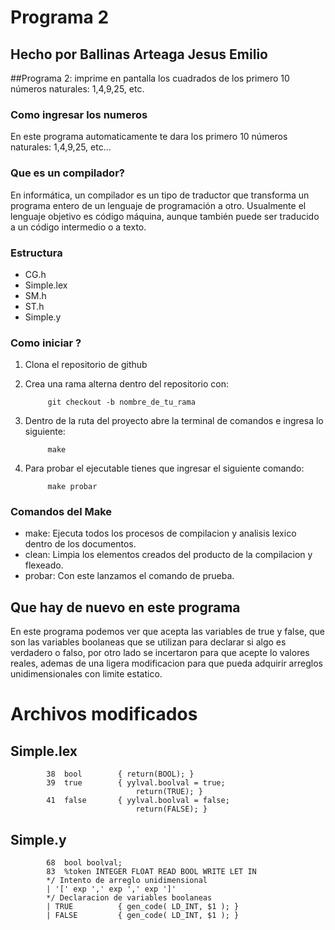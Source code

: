 # Programa 2

## Hecho por Ballinas Arteaga Jesus Emilio

##Programa 2: 
imprime en pantalla los cuadrados de los primero 10 números naturales: 1,4,9,25, etc.

### Como ingresar los numeros
En este programa automaticamente te dara los primero 10 números naturales: 1,4,9,25, etc...

### Que es un compilador?

En informática, un compilador es un tipo de traductor que transforma un programa entero de un lenguaje de programación a otro.​ Usualmente el lenguaje objetivo es código máquina, aunque también puede ser traducido a un código intermedio o a texto.

### Estructura

- CG.h
- Simple.lex
- SM.h
- ST.h
- Simple.y

### Como iniciar ?

1. Clona el repositorio de github
2. Crea una rama alterna dentro del repositorio con: 

            git checkout -b nombre_de_tu_rama

3. Dentro de la ruta del proyecto abre la terminal de comandos e ingresa lo siguiente:

            make

4. Para probar el ejecutable tienes que ingresar el siguiente comando:

            make probar

### Comandos del Make

- make: Ejecuta todos los procesos de compilacion y analisis lexico dentro de los documentos.
- clean: Limpia los elementos creados del producto de la compilacion y flexeado.
- probar: Con este lanzamos el comando de prueba.

## Que hay de nuevo en este programa

En este programa podemos ver que acepta las variables de true y false, que son las variables boolaneas que se utilizan para declarar si algo es verdadero o falso, por otro lado se incertaron para que acepte lo valores reales, ademas de una ligera modificacion para que pueda adquirir arreglos unidimensionales con limite estatico.

# Archivos modificados

## Simple.lex

            38  bool		{ return(BOOL); }
            39  true	    { yylval.boolval = true;
		                        return(TRUE); }
            41  false	    { yylval.boolval = false;
		                        return(FALSE); }
## Simple.y

            68  bool boolval;  
            83  %token INTEGER FLOAT READ BOOL WRITE LET IN
            */ Intento de arreglo unidimensional
            | '[' exp ',' exp ',' exp ']'
            */ Declaracion de variables boolaneas
	        | TRUE			{ gen_code( LD_INT, $1 ); }
	        | FALSE 		{ gen_code( LD_INT, $1 ); }